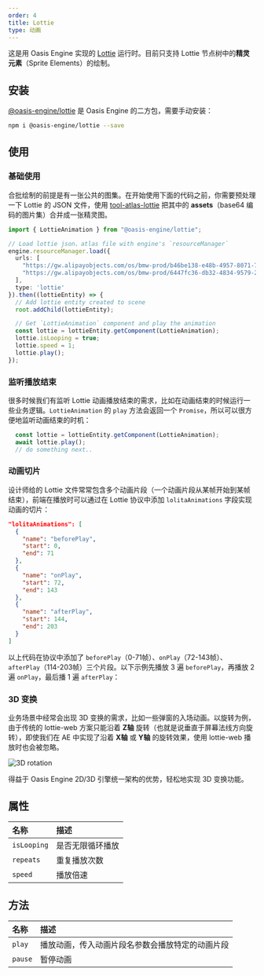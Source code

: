```yaml
---
order: 4
title: Lottie
type: 动画
---
```


这是用 Oasis Engine 实现的 <a href="https://airbnb.design/lottie/" target="_blank">Lottie</a> 运行时。目前只支持 Lottie 节点树中的**精灵元素**（Sprite Elements）的绘制。

## 安装

<a href="https://www.npmjs.com/package/@oasis-engine/lottie" target="_blank">@oasis-engine/lottie</a> 是 Oasis Engine 的二方包，需要手动安装：

```bash
npm i @oasis-engine/lottie --save
```

## 使用

### 基础使用
合批绘制的前提是有一张公共的图集。在开始使用下面的代码之前，你需要预处理一下 Lottie 的 JSON 文件，使用 [tool-atlas-lottie](https://www.npmjs.com/package/@oasis-engine/tool-atlas-lottie) 把其中的 **assets**（base64 编码的图片集）合并成一张精灵图。

```typescript
import { LottieAnimation } from "@oasis-engine/lottie";

// Load lottie json、atlas file with engine's `resourceManager`
engine.resourceManager.load({
  urls: [
    "https://gw.alipayobjects.com/os/bmw-prod/b46be138-e48b-4957-8071-7229661aba53.json",
    "https://gw.alipayobjects.com/os/bmw-prod/6447fc36-db32-4834-9579-24fe33534f55.atlas"
  ],
  type: 'lottie'
}).then((lottieEntity) => {
  // Add lottie entity created to scene 
  root.addChild(lottieEntity);

  // Get `LottieAnimation` component and play the animation
  const lottie = lottieEntity.getComponent(LottieAnimation);
  lottie.isLooping = true;
  lottie.speed = 1;
  lottie.play();
});
```

<playground src="lottie.ts"></playground>

### 监听播放结束

很多时候我们有监听 Lottie 动画播放结束的需求，比如在动画结束的时候运行一些业务逻辑。`LottieAnimation` 的 `play` 方法会返回一个 `Promise`，所以可以很方便地监听动画结束的时机：

```typescript
  const lottie = lottieEntity.getComponent(LottieAnimation);
  await lottie.play();
  // do something next..
```

### 动画切片
设计师给的 Lottie 文件常常包含多个动画片段（一个动画片段从某帧开始到某帧结束），前端在播放时可以通过在 Lottie 协议中添加 `lolitaAnimations` 字段实现动画的切片：

```json
"lolitaAnimations": [
  {
    "name": "beforePlay",
    "start": 0,
    "end": 71
  },
  {
    "name": "onPlay",
    "start": 72,
    "end": 143
  },
  {
    "name": "afterPlay",
    "start": 144,
    "end": 203
  }
]
```

以上代码在协议中添加了 `beforePlay`（0-71帧）、`onPlay`（72-143帧）、`afterPlay`（114-203帧）三个片段。以下示例先播放 3 遍 `beforePlay`，再播放 2 遍 `onPlay`，最后播 1 遍 `afterPlay`：

<playground src="lottie-clips.ts"></playground>


### 3D 变换

业务场景中经常会出现 3D 变换的需求，比如一些弹窗的入场动画。以旋转为例，由于传统的 lottie-web 方案只能沿着 **Z轴** 旋转（也就是说垂直于屏幕法线方向旋转），即使我们在 AE 中实现了沿着 **X轴** 或 **Y轴** 的旋转效果，使用 lottie-web  播放时也会被忽略。

![3D rotation](https://gw.alipayobjects.com/mdn/rms_d27172/afts/img/A*qVYxTaEdVBgAAAAAAAAAAAAAARQnAQ)

得益于 Oasis Engine 2D/3D 引擎统一架构的优势，轻松地实现 3D 变换功能。

<playground src="lottie-3d-rotation.ts"></playground>

## 属性

| 名称 |  描述 |
| :--- | :--- |
| `isLooping` | 是否无限循环播放 |
| `repeats` | 重复播放次数 |
| `speed` | 播放倍速 |

## 方法

| 名称 |  描述 |
| :--- | :--- |
| `play` | 播放动画，传入动画片段名参数会播放特定的动画片段 |
| `pause` | 暂停动画 |